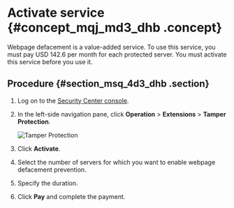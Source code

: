 # Activate service {#concept_mqj_md3_dhb .concept}

Webpage defacement is a value-added service. To use this service, you must pay USD 142.6 per month for each protected server. You must activate this service before you use it.

## Procedure {#section_msq_4d3_dhb .section}

1.  Log on to the [Security Center console](https://yundun.console.aliyun.com/?p=sas).
2.  In the left-side navigation pane, click **Operation** \> **Extensions** \> **Tamper Protection**.

    ![Tamper Protection](http://static-aliyun-doc.oss-cn-hangzhou.aliyuncs.com/assets/img/141295/156878566841008_en-US.png)

3.  Click **Activate**.
4.  Select the number of servers for which you want to enable webpage defacement prevention.
5.  Specify the duration.
6.  Click **Pay** and complete the payment.

